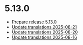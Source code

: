 # 5.13.0
- [Prepare release 5.13.0](https://github.com/shopware/SwagLanguagePack/commit/fdbd23f)
- [Update translations 2025-08-21](https://github.com/shopware/SwagLanguagePack/commit/8467e3a)
- [Update translations 2025-08-20](https://github.com/shopware/SwagLanguagePack/commit/0a4f5f7)
- [Update translations 2025-08-16](https://github.com/shopware/SwagLanguagePack/commit/ab40508)